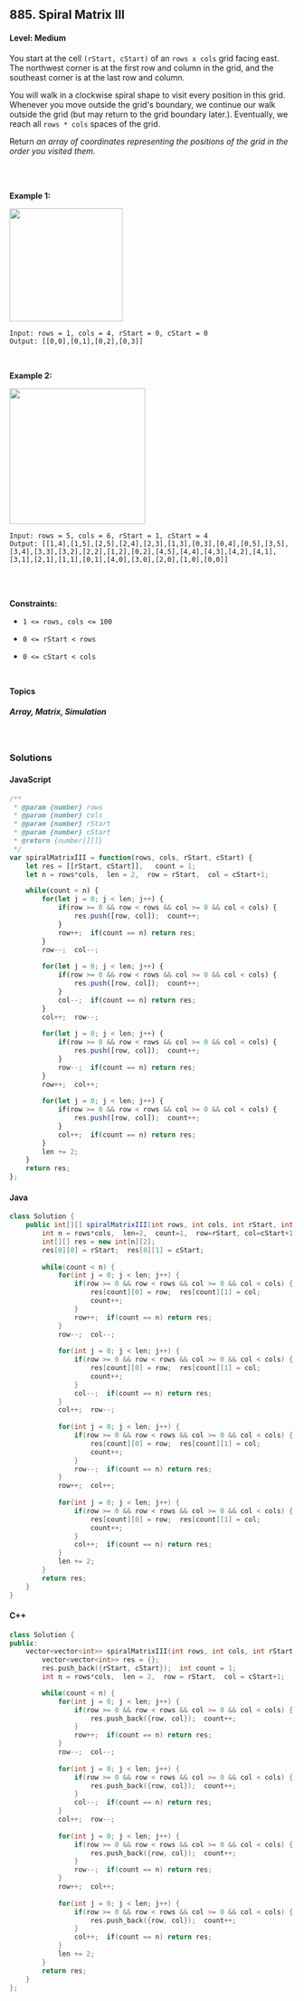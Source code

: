 ## 885. Spiral Matrix III
#### Level: Medium


You start at the cell `(rStart, cStart)` of an `rows x cols` grid facing east. The northwest corner is at the first row and column in the grid, and the southeast corner is at the last row and column.

You will walk in a clockwise spiral shape to visit every position in this grid. Whenever you move outside the grid's boundary, we continue our walk outside the grid (but may return to the grid boundary later.). Eventually, we reach all `rows * cols` spaces of the grid.

Return *an array of coordinates representing the positions of the grid in the order you visited them.*

<br><br>


**Example 1:** 

<img src="https://s3-lc-upload.s3.amazonaws.com/uploads/2018/08/24/example_1.png" width="200px"/>  <br>  

```
Input: rows = 1, cols = 4, rStart = 0, cStart = 0
Output: [[0,0],[0,1],[0,2],[0,3]]
```

<br> 


**Example 2:**

<img src="https://s3-lc-upload.s3.amazonaws.com/uploads/2018/08/24/example_2.png" width="240px"/>  <br>  

```
Input: rows = 5, cols = 6, rStart = 1, cStart = 4
Output: [[1,4],[1,5],[2,5],[2,4],[2,3],[1,3],[0,3],[0,4],[0,5],[3,5],[3,4],[3,3],[3,2],[2,2],[1,2],[0,2],[4,5],[4,4],[4,3],[4,2],[4,1],[3,1],[2,1],[1,1],[0,1],[4,0],[3,0],[2,0],[1,0],[0,0]]
```

<br>


<!-- **Example 3:**

<!-- <img src="https://assets.leetcode.com/uploads/2020/01/15/sample_3_1684.png" width="540px"/>  <br>   

```
Input, Output, Explanation
```

<br>  -->


<br>

**Constraints:**

- `1 <= rows, cols <= 100`

- `0 <= rStart < rows`

- `0 <= cStart < cols`  


<br>

**Topics** 

##### Array, Matrix, Simulation


<br>

### Solutions

#### JavaScript
```javascript
/**
 * @param {number} rows
 * @param {number} cols
 * @param {number} rStart
 * @param {number} cStart
 * @return {number[][]}
 */
var spiralMatrixIII = function(rows, cols, rStart, cStart) {
    let res = [[rStart, cStart]],   count = 1;  
    let n = rows*cols,  len = 2,  row = rStart,  col = cStart+1;

    while(count < n) {
        for(let j = 0; j < len; j++) {
            if(row >= 0 && row < rows && col >= 0 && col < cols) {
                res.push([row, col]);  count++;
            }
            row++;  if(count == n) return res;
        }
        row--;  col--;
        
        for(let j = 0; j < len; j++) {
            if(row >= 0 && row < rows && col >= 0 && col < cols) {
                res.push([row, col]);  count++;
            }
            col--;  if(count == n) return res;
        }
        col++;  row--;
        
        for(let j = 0; j < len; j++) {
            if(row >= 0 && row < rows && col >= 0 && col < cols) {
                res.push([row, col]);  count++;
            }
            row--;  if(count == n) return res;
        }
        row++;  col++;
        
        for(let j = 0; j < len; j++) {
            if(row >= 0 && row < rows && col >= 0 && col < cols) {
                res.push([row, col]);  count++;
            }
            col++;  if(count == n) return res;
        }
        len += 2;
    }
    return res;
};
```

#### Java
```java
class Solution {
    public int[][] spiralMatrixIII(int rows, int cols, int rStart, int cStart) {
        int n = rows*cols,  len=2,  count=1,  row=rStart, col=cStart+1;
        int[][] res = new int[n][2];  
        res[0][0] = rStart;  res[0][1] = cStart;
        
        while(count < n) {
            for(int j = 0; j < len; j++) {
                if(row >= 0 && row < rows && col >= 0 && col < cols) {
                    res[count][0] = row;  res[count][1] = col;  
                    count++;
                }
                row++;  if(count == n) return res;
            }
            row--;  col--;
            
            for(int j = 0; j < len; j++) {
                if(row >= 0 && row < rows && col >= 0 && col < cols) {
                    res[count][0] = row;  res[count][1] = col;  
                    count++;
                }
                col--;  if(count == n) return res;
            }
            col++;  row--;
            
            for(int j = 0; j < len; j++) {
                if(row >= 0 && row < rows && col >= 0 && col < cols) {
                    res[count][0] = row;  res[count][1] = col;  
                    count++;
                }
                row--;  if(count == n) return res;
            }
            row++;  col++;
            
            for(int j = 0; j < len; j++) {
                if(row >= 0 && row < rows && col >= 0 && col < cols) {
                    res[count][0] = row;  res[count][1] = col;  
                    count++;
                }
                col++;  if(count == n) return res;
            }
            len += 2;
        }
        return res;
    }
}
```

#### C++
```c++
class Solution {
public:
    vector<vector<int>> spiralMatrixIII(int rows, int cols, int rStart, int cStart) {
        vector<vector<int>> res = {};   
        res.push_back({rStart, cStart});  int count = 1;  
        int n = rows*cols,  len = 2,  row = rStart,  col = cStart+1;

        while(count < n) {
            for(int j = 0; j < len; j++) {
                if(row >= 0 && row < rows && col >= 0 && col < cols) {
                    res.push_back({row, col});  count++;
                }
                row++;  if(count == n) return res;
            }
            row--;  col--;
            
            for(int j = 0; j < len; j++) {
                if(row >= 0 && row < rows && col >= 0 && col < cols) {
                    res.push_back({row, col});  count++;
                }
                col--;  if(count == n) return res;
            }
            col++;  row--;
            
            for(int j = 0; j < len; j++) {
                if(row >= 0 && row < rows && col >= 0 && col < cols) {
                    res.push_back({row, col});  count++;
                }
                row--;  if(count == n) return res;
            }
            row++;  col++;
            
            for(int j = 0; j < len; j++) {
                if(row >= 0 && row < rows && col >= 0 && col < cols) {
                    res.push_back({row, col});  count++;
                }
                col++;  if(count == n) return res;
            }
            len += 2;
        }
        return res;
    }
};
```